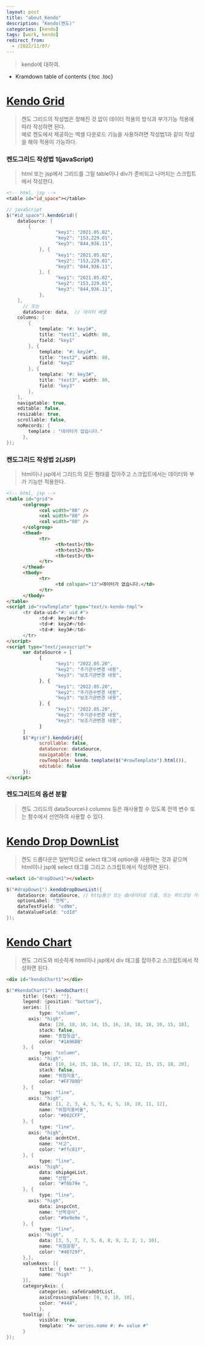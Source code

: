 ```yaml
---
layout: post
title: "about_Kendo"
description: "Kendo(켄도)"
categories: [kendo]
tags: [work, kendo]
redirect_from:
  - /2022/11/07/
---
```


> kendo에 대하여.

* Kramdown table of contents
{:toc .toc}

# <ins>Kendo Grid</ins>
> 켄도 그리드의 작성법은 정해진 것 없이 데이터 적용의 방식과 부가기능 적용에 따라 작성하면 된다.  
예로 켄도에서 제공하는 엑셀 다운로드 기능을 사용하려면 작성법1과 같이 작성을 해야 적용이 가능하다.

### 켄도그리드 작성법 1(javaScript)
> html 또는 jsp에서 그리드를 그릴 table이나 div가 준비되고 나머지는 스크립트에서 작성한다. 

~~~jsp
<!-- html, jsp -->
<table id="id_space"></table>
~~~
~~~java
// javaScript
$("#id_space").kendoGrid({
	dataSource: [
		{
                  "key1": "2021.05.02",
                  "key2": "153,229.01",
                  "key3": "844,936.11",
            }, {
                  "key1": "2021.05.02",
                  "key2": "153,229.01",
                  "key3": "844,936.11",
            }, {
                  "key1": "2021.05.02",
                  "key2": "153,229.01",
                  "key3": "844,936.11",
            }, 
	],
      // 또는
      dataSource: data,  // 데이터 배열
	columns: [
		{
			template: "#: key1#",
			title: "test1", width: 80,
			field: "key1"
		}, {
			template: "#: key2#",
			title: "test2", width: 80,
			field: "key2"
		}, {
			template: "#: key3#",
			title: "test3", width: 80,
			field: "key3"
		},
	],
	navigatable: true,
	editable: false,
	resizable: true,
	scrollable: false,
	noRecords: {
		template : "데이터가 없습니다."
      },
});
~~~

### 켄도그리드 작성법 2(JSP)
> html이나 jsp에서 그리드의 모든 형태를 잡아주고 스크립트에서는 데이터와 부가 기능만 적용한다.  

~~~html
<!-- html, jsp -->
<table id="grid">
      <colgroup>
            <col width="80" />
            <col width="80" />
            <col width="80" />
      </colgroup>
      <thead>
            <tr>
                  <th>test1</th>
                  <th>test2</th>
                  <th>test3</th>
            </tr>
      </thead>
      <tbody>
            <tr>
                  <td colspan="13">데이터가 없습니다.</td>
            </tr>
      </tbody>
</table>
<script id="rowTemplate" type="text/x-kendo-tmpl">
      <tr data-uid="#: uid #">
            <td>#: key1#</td>
            <td>#: key2#</td>
            <td>#: key3#</td>
      </tr>
</script>
<script type="text/javascript">
      var dataSource = [
            {
                  "key1": "2022.05.20",
                  "key2": "주기관수변경 내용",
                  "key3": "보조기관변경 내용",
            }, {
                  "key1": "2022.05.20",
                  "key2": "주기관수변경 내용",
                  "key3": "보조기관변경 내용",
            }, {
                  "key1": "2022.05.20",
                  "key2": "주기관수변경 내용",
                  "key3": "보조기관변경 내용",
            }
      ]
      $("#grid").kendoGrid({
            scrollable: false,
            dataSource: dataSource,
            navigatable: true,
            rowTemplate: kendo.template($("#rowTemplate").html()),
            editable: false
      });
</script>
~~~

### 켄도그리드의 옵션 분할
> 켄도 그리드의 dataSource나 columns 등은 재사용할 수 있도록 전역 변수 또는 함수에서 선언하여 사용할 수 있다.


# <ins>Kendo Drop DownList</ins>
> 켄도 드롭다운은 일반적으로 select 태그에 option을 사용하는 것과 같으며 html이나 jsp에 select 태그를 그리고 스크립트에서 작성하면 된다.

~~~html
<select id="dropDown1"></select>
~~~
~~~java
$("#dropDown1").kendoDropDownList({
	dataSource: dataSource, // http통신 또는 db데이터로 드롭, 또는 하드코딩 가능
	optionLabel: "전체",
	dataTextField: "cdNm",
	dataValueField: "cdId"
});
~~~


# <ins>Kendo Chart</ins>
> 켄도 그리도와 비슷하게 html이나 jsp에서 div 태그를 잡아주고 스크립트에서 작성하면 된다.

~~~html
<div id="kendoChart1"></div>
~~~
~~~java
$("#kendoChart1").kendoChart({
      title: {text: ""},
      legend: {position: "bottom"},
      series: [{
            type: "column",
		axis: "high",
            data: [20, 18, 10, 14, 15, 16, 10, 18, 18, 10, 15, 18],
            stack: false,
            name: "종합등급",
            color: "#1A96DB"
      }, {
            type: "column",
		axis: "high",
            data: [10, 14, 15, 16, 16, 17, 10, 12, 15, 15, 18, 20],
            stack: false,
            name: "위험지표",
            color: "#FF789D"
      }, {
            type: "line",
		axis: "high",
            data: [1, 2, 3, 4, 5, 5, 6, 5, 10, 10, 11, 12],
            name: "위험지표비율",
            color: "#002CFF",
      }, {
            type: "line",
		axis: "high",
            data: acdntCnt,
            name: "사고",
            color: "#ffc81f",
      }, {
            type: "line",
		axis: "high",
            data: shipAgeList,
            name: "선령",
            color: "#f6b79e ",
      }, {
            type: "line",
		axis: "high",
            data: inspcCnt,
            name: "선박검사",
            color: "#9e9e9e ",
      }, {
            type: "line",
		axis: "high",
            data: [3, 5, 7, 7, 5, 6, 8, 9, 2, 2, 1, 10],
            name: "위험운항",
            color: "#40729f",
      },],
      valueAxes: [{
            title: { text: "" },
            name: "high"
      }],
      categoryAxis: {
            categories: safeGradeDtList,
            axisCrossingValues: [0, 0, 10, 10],
            color: "#444",
            },
      tooltip: {
            visible: true,
            template: "#= series.name #: #= value #"
      }
});
~~~